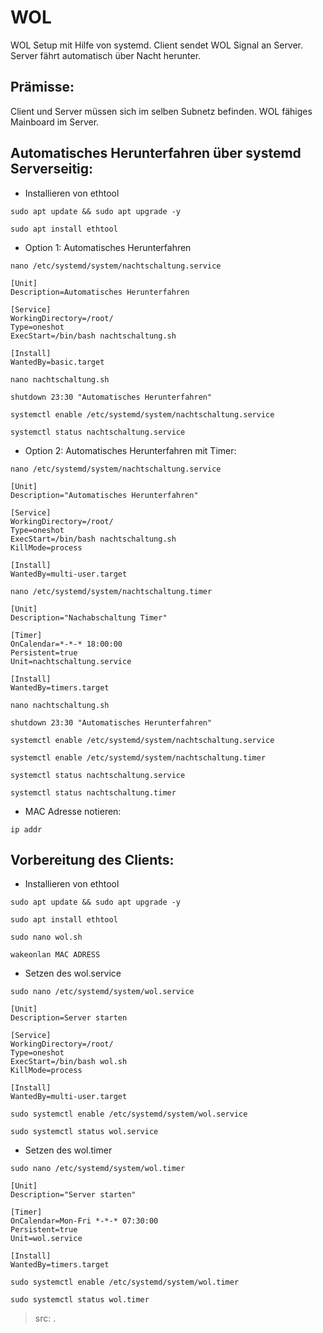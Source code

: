 # WOL
WOL Setup mit Hilfe von systemd.
Client sendet WOL Signal an Server. Server fährt automatisch über Nacht herunter.


## Prämisse:
Client und Server müssen sich im selben Subnetz befinden.
WOL fähiges Mainboard im Server.


## Automatisches Herunterfahren über systemd Serverseitig:
* Installieren von ethtool
```
sudo apt update && sudo apt upgrade -y
```
```
sudo apt install ethtool
```
* Option 1: Automatisches Herunterfahren
```
nano /etc/systemd/system/nachtschaltung.service
```
```
[Unit]
Description=Automatisches Herunterfahren

[Service]
WorkingDirectory=/root/
Type=oneshot
ExecStart=/bin/bash nachtschaltung.sh

[Install]
WantedBy=basic.target
```


```
nano nachtschaltung.sh
```
```
shutdown 23:30 "Automatisches Herunterfahren"
```

```
systemctl enable /etc/systemd/system/nachtschaltung.service
```
```
systemctl status nachtschaltung.service
```

* Option 2: Automatisches Herunterfahren mit Timer:
```
nano /etc/systemd/system/nachtschaltung.service
```
```
[Unit]
Description="Automatisches Herunterfahren"

[Service]
WorkingDirectory=/root/
Type=oneshot
ExecStart=/bin/bash nachtschaltung.sh
KillMode=process

[Install]
WantedBy=multi-user.target 
```
```
nano /etc/systemd/system/nachtschaltung.timer 
```
```
[Unit]
Description="Nachabschaltung Timer"

[Timer]
OnCalendar=*-*-* 18:00:00
Persistent=true
Unit=nachtschaltung.service

[Install]
WantedBy=timers.target
```
```
nano nachtschaltung.sh
```


```
shutdown 23:30 "Automatisches Herunterfahren"
```

```
systemctl enable /etc/systemd/system/nachtschaltung.service
```
```
systemctl enable /etc/systemd/system/nachtschaltung.timer
```
```
systemctl status nachtschaltung.service
```
```
systemctl status nachtschaltung.timer
```
* MAC Adresse notieren:

```
ip addr
```
## Vorbereitung des Clients:
* Installieren von ethtool
```
sudo apt update && sudo apt upgrade -y
```
```
sudo apt install ethtool
```
```
sudo nano wol.sh
```
```
wakeonlan MAC ADRESS
```
* Setzen des wol.service
```
sudo nano /etc/systemd/system/wol.service
```
```
[Unit]
Description=Server starten

[Service]
WorkingDirectory=/root/
Type=oneshot
ExecStart=/bin/bash wol.sh
KillMode=process

[Install]
WantedBy=multi-user.target
```
```
sudo systemctl enable /etc/systemd/system/wol.service
```
```
sudo systemctl status wol.service
```
* Setzen des wol.timer
```
sudo nano /etc/systemd/system/wol.timer
```
```
[Unit]
Description="Server starten"

[Timer]
OnCalendar=Mon-Fri *-*-* 07:30:00
Persistent=true
Unit=wol.service

[Install]
WantedBy=timers.target
```
```
sudo systemctl enable /etc/systemd/system/wol.timer
```
```
sudo systemctl status wol.timer
```
> src: .
